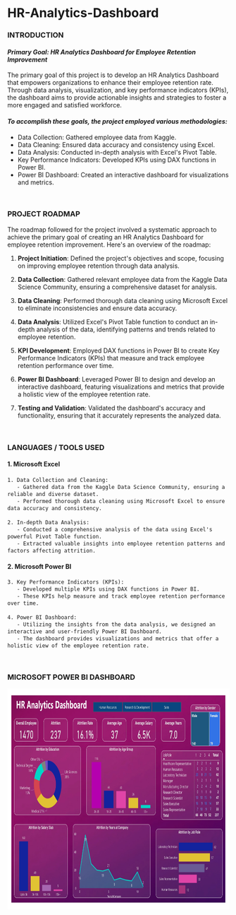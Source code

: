 # HR-Analytics-Dashboard

### **INTRODUCTION**

#### ___**Primary Goal: HR Analytics Dashboard for Employee Retention Improvement**___

The primary goal of this project is to develop an HR Analytics Dashboard that empowers organizations to enhance their employee retention rate. Through data analysis, visualization, and key performance indicators (KPIs), the dashboard aims to provide actionable insights and strategies to foster a more engaged and satisfied workforce.

#### ___To accomplish these goals, the project employed various methodologies:___

- Data Collection: Gathered employee data from Kaggle.
- Data Cleaning: Ensured data accuracy and consistency using Excel.
- Data Analysis: Conducted in-depth analysis with Excel's Pivot Table.
- Key Performance Indicators: Developed KPIs using DAX functions in Power BI.
- Power BI Dashboard: Created an interactive dashboard for visualizations and metrics.


<br />

### **PROJECT ROADMAP**

The roadmap followed for the project involved a systematic approach to achieve the primary goal of creating an HR Analytics Dashboard for employee retention improvement. Here's an overview of the roadmap:

1. **Project Initiation**: Defined the project's objectives and scope, focusing on improving employee retention through data analysis.

2. **Data Collection**: Gathered relevant employee data from the Kaggle Data Science Community, ensuring a comprehensive dataset for analysis.

3. **Data Cleaning**: Performed thorough data cleaning using Microsoft Excel to eliminate inconsistencies and ensure data accuracy.

4. **Data Analysis**: Utilized Excel's Pivot Table function to conduct an in-depth analysis of the data, identifying patterns and trends related to employee retention.

5. **KPI Development**: Employed DAX functions in Power BI to create Key Performance Indicators (KPIs) that measure and track employee retention performance over time.

6. **Power BI Dashboard**: Leveraged Power BI to design and develop an interactive dashboard, featuring visualizations and metrics that provide a holistic view of the employee retention rate.

7. **Testing and Validation**: Validated the dashboard's accuracy and functionality, ensuring that it accurately represents the analyzed data.

<br />

### **LANGUAGES / TOOLS USED**

#### 1. Microsoft Excel
```
1. Data Collection and Cleaning:
   - Gathered data from the Kaggle Data Science Community, ensuring a reliable and diverse dataset.
   - Performed thorough data cleaning using Microsoft Excel to ensure data accuracy and consistency.

2. In-depth Data Analysis:
   - Conducted a comprehensive analysis of the data using Excel's powerful Pivot Table function.
   - Extracted valuable insights into employee retention patterns and factors affecting attrition.
```

#### 2. Microsoft Power BI
```
3. Key Performance Indicators (KPIs):
   - Developed multiple KPIs using DAX functions in Power BI.
   - These KPIs help measure and track employee retention performance over time.

4. Power BI Dashboard:
   - Utilizing the insights from the data analysis, we designed an interactive and user-friendly Power BI Dashboard.
   - The dashboard provides visualizations and metrics that offer a holistic view of the employee retention rate.
```

<br />

### **MICROSOFT POWER BI DASHBOARD**

<img src ="https://github.com/akashhvyas/HR-Analytics-Dashboard/blob/main/HR%20Analytics%20-%20Data%20Files/Project1_Powerbi_page-0001.jpg?raw=true"  width="1000" height="500" />

<br />
